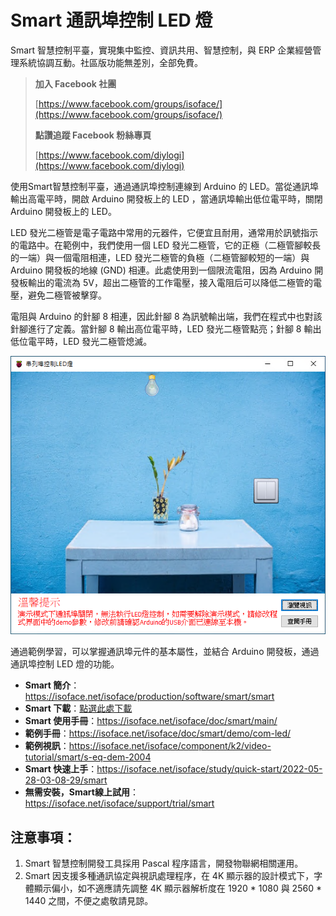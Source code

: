 # Smart 通訊埠控制 LED 燈

Smart 智慧控制平臺，實現集中監控、資訊共用、智慧控制，與 ERP 企業經營管理系統協調互動。社區版功能無差別，全部免費。

> **加入 Facebook 社團**
>
> [https://www.facebook.com/groups/isoface/](https://www.facebook.com/groups/isoface/)
> 
> **點讚追蹤 Facebook 粉絲專頁**
> 
> [https://www.facebook.com/diylogi](https://www.facebook.com/diylogi)

使用Smart智慧控制平臺，通過通訊埠控制連線到 Arduino 的 LED。當從通訊埠輸出高電平時，開啟 Arduino 開發板上的 LED ，當通訊埠輸出低位電平時，關閉 Arduino 開發板上的 LED。

LED 發光二極管是電子電路中常用的元器件，它便宜且耐用，通常用於訊號指示的電路中。在範例中，我們使用一個 LED 發光二極管，它的正極（二極管腳較長的一端）與一個電阻相連，LED 發光二極管的負極（二極管腳較短的一端）與 Arduino 開發板的地線 (GND) 相連。此處使用到一個限流電阻，因為 Arduino 開發板輸出的電流為 5V，超出二極管的工作電壓，接入電阻后可以降低二極管的電壓，避免二極管被擊穿。

電阻與 Arduino 的針腳 8 相連，因此針腳 8 為訊號輸出端，我們在程式中也對該針腳進行了定義。當針腳 8 輸出高位電平時，LED 發光二極管點亮；針腳 8 輸出低位電平時，LED 發光二極管熄滅。

![](images/20220920172251.png)

通過範例學習，可以掌握通訊埠元件的基本屬性，並結合 Arduino 開發板，通過通訊埠控制 LED 燈的功能。

* **Smart 簡介**：https://isoface.net/isoface/production/software/smart/smart
* **Smart 下載**：[點選此處下載](https://github.com/isoface-iot/Smart/releases/latest)
* **Smart 使用手冊**：https://isoface.net/isoface/doc/smart/main/
* **範例手冊**：https://isoface.net/isoface/doc/smart/demo/com-led/
* **範例視訊**：https://isoface.net/isoface/component/k2/video-tutorial/smart/s-eq-dem-2004
* **Smart 快速上手**：https://isoface.net/isoface/study/quick-start/2022-05-28-03-08-29/smart
* **無需安裝，Smart線上試用**：https://isoface.net/isoface/support/trial/smart

## 注意事項：
1. Smart 智慧控制開發工具採用 Pascal 程序語言，開發物聯網相關運用。
2. Smart 因支援多種通訊協定與視訊處理程序，在 4K 顯示器的設計模式下，字體顯示偏小，如不適應請先調整 4K 顯示器解析度在 1920 * 1080 與 2560 * 1440 之間，不便之處敬請見諒。